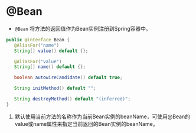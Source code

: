 # @Bean

- <code>@Bean</code>  将方法的返回值作为Bean实例注册到Spring容器中。

```java
public @interface Bean {
   @AliasFor("name")
   String[] value() default {};

   @AliasFor("value")
   String[] name() default {};

   boolean autowireCandidate() default true;

   String initMethod() default "";

   String destroyMethod() default "(inferred)";
}
```

1. 默认使用当前方法的名称作为当前Bean实例的beanName，可使用@Bean的value或name属性来指定当前返回的Bean实例的beanName。

